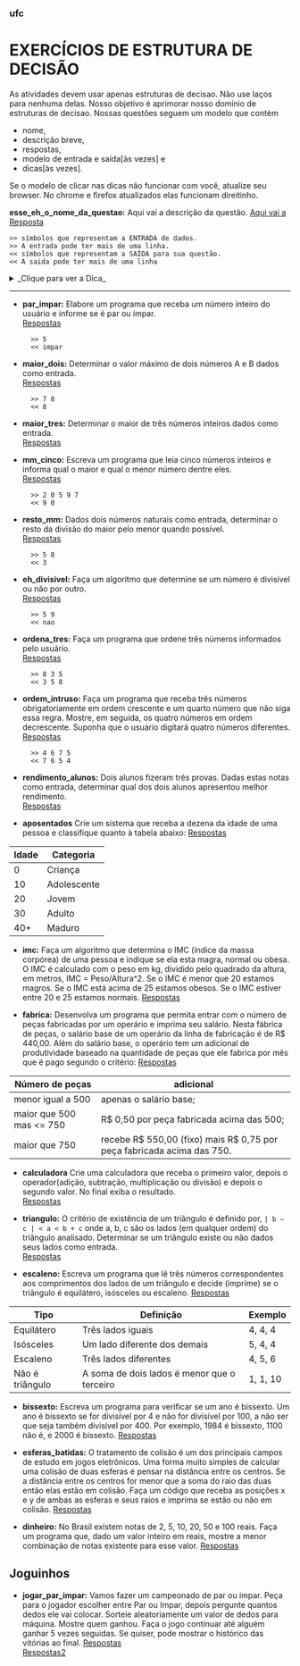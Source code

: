 ### ufc
# EXERCÍCIOS DE ESTRUTURA DE DECISÃO

As atividades devem usar apenas estruturas de decisao. Não use laços para nenhuma delas. Nosso objetivo é aprimorar nosso domínio de estruturas de decisao. Nossas questões seguem um modelo que contém
- nome,
- descrição breve,
- respostas,
- modelo de entrada e saída[às vezes] e
- dicas[às vezes].

Se o modelo de clicar nas dicas não funcionar com você, atualize seu browser.
No chrome e firefox atualizados elas funcionam direitinho.

**esse_eh_o_nome_da_questao:** Aqui vai a descrição da questão.
[Aqui vai a Resposta](02_lacos/esse_eh_o_nome_da_questao.md)

    >> símbolos que representam a ENTRADA de dados.
    >> A entrada pode ter mais de uma linha.
    << símbolos que representam a SAÍDA para sua questão.
    << A saida pode ter mais de uma linha

<details><summary> _Clique para ver a Dica_ </summary>
Quando tiver uma dica, que você **SÓ** deve **VER** se estiver com dificuldades para fazer a questão, ela estará dentro desse bloco.

```
    se ela for um pseudocodigo:
        entao ela estará em um bloco assim
    senão
        return 0;
```
</details>

---
- **par_impar:** Elabore um programa que receba um número inteiro do usuário e informe se é par ou ímpar.  
[Respostas](01_condicionais/par_impar.md)

        >> 5
        << impar    

- **maior_dois:** Determinar o valor máximo de dois números A e B dados como entrada.  
[Respostas](01_condicionais/maior_dois.md)  

        >> 7 8
        << 8

- **maior_tres:** Determinar o maior de três números inteiros dados como entrada.  
[Respostas](01_condicionais/maior_tres.md)  

- **mm_cinco:** Escreva um programa que leia cinco números inteiros e informa qual o maior e qual o menor número dentre eles.  
[Respostas](01_condicionais/mm_cinco.md)

        >> 2 0 5 9 7
        << 9 0

- **resto_mm:** Dados dois números naturais como entrada, determinar o resto da divisão do maior pelo menor quando possível.  
[Respostas](01_condicionais/resto_mm.md)  

        >> 5 8
        << 3

- **eh_divisivel:** Faça um algoritmo que determine se um número é divisível ou não por outro.  
[Respostas](01_condicionais/eh_divisivel.md)

        >> 5 9
        << nao

- **ordena_tres:** Faça um programa que ordene três números informados pelo usuário.  
[Respostas](01_condicionais/ordena_tres.md)  

        >> 8 3 5
        << 3 5 8

- **ordem_intruso:** Faça um programa que receba três números obrigatoriamente em ordem crescente e
um quarto número que não siga essa regra. Mostre, em seguida, os quatro números em
ordem decrescente. Suponha que o usuário digitará quatro números diferentes.  
[Respostas](01_condicionais/ordem_intruso.md)  

        >> 4 6 7 5
        << 7 6 5 4

- **rendimento_alunos:** Dois alunos fizeram três provas. Dadas estas notas como entrada, determinar qual dos
dois alunos apresentou melhor rendimento.  
[Respostas](01_condicionais/rendimento_alunos.md)

- **aposentados** Crie um sistema que receba a dezena da idade de uma pessoa e classifique quanto à
 tabela abaixo: [Respostas](01_condicionais/aposentados.md)

Idade | Categoria
------|----------
0     | Criança
10    | Adolescente
20    | Jovem
30    | Adulto
40+   | Maduro


- **imc:** Faça um algoritmo que determina o IMC (índice da massa corpórea) de uma pessoa e indique se ela esta magra, normal ou obesa. O IMC é calculado com o peso em kg, dividido pelo quadrado da altura, em metros, IMC = Peso/Altura^2. Se o IMC é menor que 20 estamos magros. Se o IMC está acima de 25 estamos obesos. Se o IMC estiver entre 20 e 25 estamos normais.
[Respostas](01_condicionais/imc.md)

- **fabrica:** Desenvolva um programa que permita entrar com o número de peças fabricadas por um operário e imprima seu salário. Nesta fábrica de peças, o salário base de um operário da linha de fabricação é de R$
440,00. Além do salário base, o operário tem um adicional de produtividade baseado na quantidade de peças que ele fabrica por mês que é pago segundo o critério:
[Respostas](01_condicionais/fabrica.md)

Número de peças | adicional
----------------|----------
menor igual a 500| apenas o salário base;
maior que 500 mas <= 750 | R$ 0,50 por peça fabricada acima das 500;
maior que 750| recebe R$ 550,00 (fixo) mais R$ 0,75 por peça fabricada acima das 750.  

- **calculadora** Crie uma calculadora que receba o primeiro valor, depois o operador(adição, subtração, multiplicação ou divisão) e depois o segundo valor. No final exiba o resultado.  
[Respostas](01_condicionais/calculadora.md)

- **triangulo:** O critério de existência de um triângulo é definido por,  ``` | b – c | < a < b + c ```  onde a, b, c são os lados (em qualquer ordem) do triângulo analisado. Determinar se um triângulo existe ou não dados seus lados como entrada.  
[Respostas](01_condicionais/triangulo.md)

- **escaleno:** Escreva um programa que lê três números correspondentes aos comprimentos dos lados de um triângulo e decide (imprime) se o triângulo é equilátero, isósceles ou escaleno. [Respostas](01_condicionais/escaleno.md)

Tipo | Definição | Exemplo
-----|-----------|--------
Equilátero | Três lados iguais | 4, 4, 4
Isósceles | Um lado diferente dos demais | 5, 4, 4
Escaleno | Três lados diferentes | 4, 5, 6
Não é triângulo | A soma de dois lados é menor que o terceiro | 1, 1, 10


- **bissexto:** Escreva um programa para verificar se um ano é bissexto. Um ano é bissexto se for divisível por 4 e não for divisível por 100, a não ser que seja também divisível por 400. Por exemplo, 1984 é bissexto, 1100 não é, e 2000 é bissexto.
[Respostas](01_condicionais/bissexto.md)

- **esferas_batidas:** O tratamento de colisão é um dos principais campos de estudo em jogos eletrônicos.
Uma forma muito simples de calcular uma colisão de duas esferas é pensar na distância entre os centros. Se a distância entre os centros for menor que a soma do raio das duas então elas estão em colisão. Faça um código que receba as posições x e y de ambas as esferas e seus raios e imprima se estão ou não em colisão.
[Respostas](01_condicionais/esferas_batidas.md)  

- **dinheiro:** No Brasil existem notas de 2, 5, 10, 20, 50 e 100 reais. Faça um programa que, dado um valor inteiro em reais, mostre a menor combinação de notas existente para esse valor.
[Respostas](02_lacos/dinheiro.md)

## Joguinhos
- **jogar_par_impar:** Vamos fazer um campeonado de par ou ímpar. Peça para o jogador escolher entre Par ou Impar, depois pergunte quantos dedos ele vai colocar. Sorteie aleatoriamente um valor de dedos para máquina. Mostre quem ganhou. Faça o jogo continuar até alguém ganhar 5 vezes seguidas. Se quiser, pode mostrar o histórico das vitórias ao final.
[Respostas](01_condicionais/jogar_par_impar.md)    
[Respostas2](00_joguinhos/par_impar.md)
